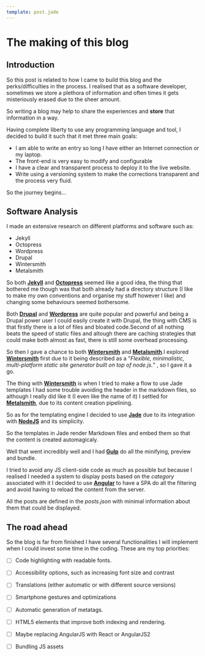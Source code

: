 ```yaml
---
template: post.jade
---
```

The making of this blog
===============

Introduction
------------------------

So this post is related to how I came to build this blog and the perks/difficulties in the process.
I realised that as a software developer, sometimes we store a plethora of information and often times it gets misteriously erased due to the sheer amount.

So writing a blog may help to share the experiences and **store** that information in a way.

Having complete liberty to use any programming language and tool, I decided to build it such that it met three main goals:

- I am able to write an entry so long I have either an Internet connection or my laptop.
- The front-end is very easy to modify and configurable
- I have a clear and transparent process to deploy it to the live website.
- Write using a versioning system to make the corrections transparent and the process very fluid.

So the journey begins...

Software Analysis
------------------------------

I made an extensive research on different platforms and software such as:

- Jekyll
- Octopress
- Wordpress
- Drupal
- Wintersmith
- Metalsmith

So both [**Jekyll**](https://jekyllrb.com/) and [**Octopress**](octopress.org/) seemed like a good idea, the thing that bothered me though was that both already had a directory structure (I like to make my own conventions and organise my stuff however I like) and changing some behaviours seemed bothersome.

Both [**Drupal**](https://www.drupal.org) and [**Wordpress**](https://wordpress.org) are quite popular and powerful and being a Drupal power user I could easily create it with Drupal, the thing with CMS is that firstly there is a lot of files and bloated code.Second of all nothing beats the speed of static files and altough there are caching strategies that could make both almost as fast, there is still some overhead processing.

So then I gave a chance to both [**Wintersmith**](http://wintersmith.io/) and [**Metalsmith**](http://www.metalsmith.io/).I explored [**Wintersmith**](http://wintersmith.io/) first due to it being described as a "*Flexible, minimalistic, multi-platform static site generator built on top of node.js.*" , so I gave it a go.

The thing with [**Wintersmith**](http://wintersmith.io/) is when I tried to make a flow to use Jade templates I had some trouble avoiding the header in the markdown files, so although I really did like it (I even like the name of it) I settled for [**Metalsmith**](http://www.metalsmith.io/), due to its content creation pipelining.

So as for the templating engine I decided to use [**Jade**](http://jade-lang.com/) due to its integration with [**NodeJS**](https://nodejs.org/en/) and its simplicity.

So the templates in Jade render Markdown files and embed them so that the content is created automagicaly.

Well that went incredibly well and I had [**Gulp**](http://gulpjs.com/) do all the minifying, preview and bundle.

I tried to avoid any JS client-side code as much as possible but because I realised I needed a system to display posts based on the *category* associated with it I decided to use [**Angular**](https://angularjs.org/) to have a SPA do all the filtering and avoid having to reload the content from the server.

All the posts are defined in the *posts.json* with minimal information about them that could be displayed.

The road ahead
-----------------

So the blog is far from finished I have several functionalities I will implement when I could invest some time in the coding.
These are my top priorities:

- [ ] Code highlighting with readable fonts.
- [ ] Accessibility options, such as increasing font size and contrast
- [ ] Translations (either automatic or with different source versions)
- [ ] Smartphone gestures and optimizations
- [ ] Automatic generation of metatags.
- [ ] HTML5 elements that improve both indexing and rendering.
- [ ] Maybe replacing AngularJS with React or AngularJS2
- [ ] Bundling JS assets




